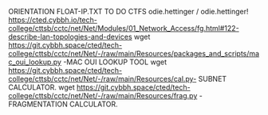 ORIENTATION
FLOAT-IP.TXT TO DO CTFS 
odie.hettinger / odie.hettinger!
https://cted.cybbh.io/tech-college/cttsb/cctc/net/Net/Modules/01_Network_Access/fg.html#122-describe-lan-topologies-and-devices
wget https://git.cybbh.space/cted/tech-college/cttsb/cctc/net/Net/-/raw/main/Resources/packages_and_scripts/mac_oui_lookup.py -MAC OUI LOOKUP TOOL
wget https://git.cybbh.space/cted/tech-college/cttsb/cctc/net/Net/-/raw/main/Resources/cal.py- SUBNET CALCULATOR.
wget https://git.cybbh.space/cted/tech-college/cttsb/cctc/net/Net/-/raw/main/Resources/frag.py -FRAGMENTATION CALCULATOR.

